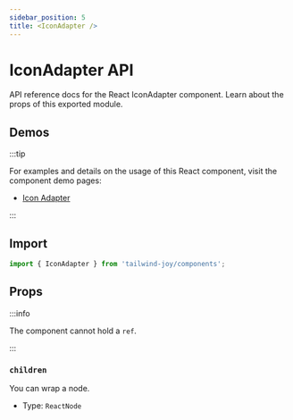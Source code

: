 ```yaml
---
sidebar_position: 5
title: <IconAdapter />
---
```


# IconAdapter API

API reference docs for the React IconAdapter component.
Learn about the props of this exported module.

## Demos

:::tip

For examples and details on the usage of this React component, visit the component demo pages:

- [Icon Adapter](../components/icon-adapter)

:::

## Import

```jsx
import { IconAdapter } from 'tailwind-joy/components';
```

## Props

:::info

The component cannot hold a `ref`.

:::

### `children`

You can wrap a node.

- Type: `ReactNode`
